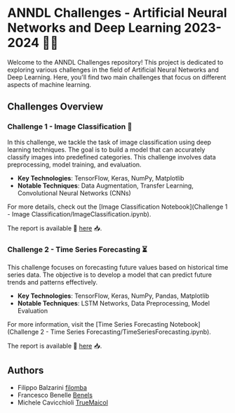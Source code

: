 # ANNDL Challenges - Artificial Neural Networks and Deep Learning 2023-2024 🤖🌟

Welcome to the ANNDL Challenges repository! This project is dedicated to exploring various challenges in the field of Artificial Neural Networks and Deep Learning. Here, you'll find two main challenges that focus on different aspects of machine learning.

## Challenges Overview

### Challenge 1 - Image Classification 📸
In this challenge, we tackle the task of image classification using deep learning techniques. The goal is to build a model that can accurately classify images into predefined categories. This challenge involves data preprocessing, model training, and evaluation.

- **Key Technologies**: TensorFlow, Keras, NumPy, Matplotlib
- **Notable Techniques**: Data Augmentation, Transfer Learning, Convolutional Neural Networks (CNNs)

For more details, check out the [Image Classification Notebook](Challenge 1 -  Image Classification/ImageClassification.ipynb).

The report is available 📄 [here](Challenge%201%20-%20%20Image%20Classification/Image%20Classification%20Report.pdf) 📥.

### Challenge 2 - Time Series Forecasting ⏳
This challenge focuses on forecasting future values based on historical time series data. The objective is to develop a model that can predict future trends and patterns effectively.

- **Key Technologies**: TensorFlow, Keras, NumPy, Pandas, Matplotlib
- **Notable Techniques**: LSTM Networks, Data Preprocessing, Model Evaluation

For more information, visit the [Time Series Forecasting Notebook](Challenge 2 - Time Series Forecasting/TimeSeriesForecasting.ipynb).

The report is available 📄 [here](Challenge%202%20-%20Time%20Series%20Forecasting/Time%20Series%20Forecasting%20Report.pdf) 📥.


## Authors
- Filippo Balzarini [filomba](https://github.com/filomba)
- Francesco Benelle [Benels](https://github.com/Benels)
- Michele Cavicchioli [TrueMaicol](https://github.com/TrueMaicol)